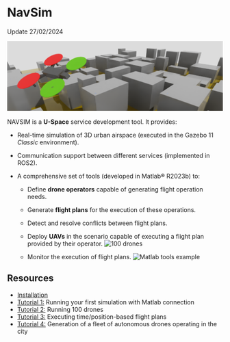 
# NavSim

Update 27/02/2024

![NavSim](./doc/img/navsim.png)


NAVSIM is a **U-Space** service development tool. It provides:

- Real-time simulation of 3D urban airspace (executed in the Gazebo 11 _Classic_ environment).

- Communication support between different services (implemented in ROS2).

- A comprehensive set of tools (developed in Matlab® R2023b) to:

  - Define **drone operators** capable of generating flight operation needs.
  - Generate **flight plans** for the execution of these operations.
  - Detect and resolve conflicts between flight plans.
  - Deploy **UAVs** in the scenario capable of executing a flight plan provided by their operator.
    ![100 drones](./doc/tutos/tuto2/img/100drones.png)
 

  - Monitor the execution of flight plans.
    ![Matlab tools example](./doc/img/tool_example.png)

## Resources

- [Installation](./doc/install.md)
- [Tutorial 1:](./doc/tutos/tuto1/tuto1.md) Running your first simulation with Matlab connection
- [Tutorial 2:](./doc/tutos/tuto2/tuto2.md) Running 100 drones
- [Tutorial 3:](./doc/tutos/tuto3/tuto3.md) Executing time/position-based flight plans
- [Tutorial 4:](./doc/tutos/tuto4/tuto4.md) Generation of a fleet of autonomous drones operating in the city
